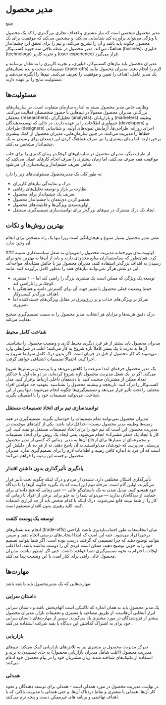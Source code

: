 # مدیر محصول
[منبع](https://www.atlassian.com/agile/product-management)

مدیر محصول شخصی است که نیاز مشتری و اهداف تجاری بزرگ‌تری را که یک محصول یا ویژگی می‌تواند برآورده ‌کند شناسایی می‌کند، و مشخص می‌کند که موفقیت برای یک محصول چگونه باید باشد و آن را تشریح می‌کند، و تیم را برای تحقق این چشم‌انداز هماهنگ می‌کند. مدیر محصول در نقطه تلاقی سه حوزه کسب‌وکار (busines)، فناوری (technology) و تجربه کاربر (user experience) قرار می‌گیرد.

مدیران محصول باید نیازهای کسب‌وکار، فناوری، و تجربه کاربری را به تعادل برسانند و تصمیمات سخت و بده بستان‌های (trade-offs) لازم را انجام دهند. مدیران محصول مانند یک مدیر عامل، اهداف را تعیین و موفقیت را تعریف می‌کنند، تیم‌ها را انگیزه می‌دهند و مسئولیت نتایج را بر عهده دارند.

## مسئولیت‌ها
وظایف خاص مدیر محصول بسته به اندازه سازمان متفاوت است. در سازمان‌های بزرگ‌تر، مدیران محصول معمولاً در تیم‌هایی با حضور متخصصان فعالیت می‌کنند. محققان (researchers)، تحلیل‌گران (analysts)، و بازاریابان (marketers) وظیفه جمع‌آوری اطلاعات را بر عهده دارند، در حالی که توسعه‌دهندگان (developers) و طراحان (designers) اجرای روزانه، طراحی‌ها، آزمایش نمونه‌های اولیه، و شناسایی خطاها را مدیریت می‌کنند. در چنین سازمان‌هایی، مدیران محصول از کمک بیشتری برخوردارند، اما زمان بیشتری را نیز صرف هماهنگ کردن این ذینفعان برای رسیدن به یک چشم‌انداز مشخص می‌کنند.

از طرف دیگر، مدیران محصول در سازمان‌های کوچک‌تر زمان کمتری را برای جلب موافقت همه صرف می‌کنند، اما زمان بیشتری را صرف انجام کارهای عملی می‌کنند که شامل تعریف چشم‌انداز و پیاده‌سازی آن می‌شود.

به طور کلی یک مدیرمحصول مسئولیت‌های زیر را دارد:
- درک و نمایندگی نیازهای کاربران.
- نظارت بر بازار و توسعه تحلیل‌های رقابتی.
- تعریف یک چشم‌انداز برای محصول.
- همسو کردن ذی‌نفعان با چشم‌انداز محصول.
- اولویت‌بندی ویژگی‌ها و قابلیت‌های محصول.
- ایجاد یک درک مشترک در تیم‌های بزرگ‌تر برای توانمندسازی تصمیم‌گیری مستقل.

## بهترین روش‌ها و نکات
نقش مدیر محصول بسیار متنوع و هیجان‌انگیز است زیرا تنها یک راه مشخص برای انجام آن وجود ندارد.

### اولویت‌بندی بی‌رحمانه
مدیریت محصول را می‌توان به شغل سیاستمداری تشبیه کرد. همان‌طور که سیاستمداران منابع محدودی دارند و باید از آن‌ها به بهترین نحو برای رسیدن به اهداف بزرگ‌تر استفاده کنند، مدیران محصول نیز با چالش مشابه‌ای مواجه‌اند. این دو نقش هرگز نمی‌توانند نیازهای همه را به‌طور کامل برآورده کنند. مانند:
- توسعه یک ویژگی که ممکن است یک مشتری بزرگ را راضی کند اما ۱۰۰ مشتری کوچک‌تر را ناراضی کند.
- حفظ وضعیت فعلی محصول یا تغییر جهت آن برای گسترش دامنه و هماهنگی با اهداف بزرگ‌تر کسب‌وکار.
- تمرکز بر ویژگی‌های جذاب و پر زرق‌وبرق در مقابل ویژگی‌های خسته‌کننده اما ضروری.

درک دقیق هزینه‌ها و مزایای هر انتخاب، مدیر محصول را به سمت تصمیم‌گیری صحیح هدایت می‌کند.

### شناخت کامل محیط
مدیران محصول باید بیشتر از هر فرد دیگری محیط کاری و وضعیت محصول را بشناسند. آن‌ها به ندرت با یک بستر کاملاً تازه شروع به کار می‌کنند؛ اغلب در شرایطی وارد می‌شوند که کار محصول از قبل در جریان است. اگر بدون درک کامل شرایط شروع به اجرا کنند، احتمالاً تصمیمات اشتباهی خواهند گرفت.

یک مدیر محصول حرفه‌ای ابتدا سرعت را کاهش می‌دهد و با پرسیدن پرسش‌ها شروع می‌کند. اگر در یک شغل مدیریت محصول تازه شروع کرده‌اید، در دو ماه اول با حداکثر تعداد ممکن از مشتریان صحبت کنید. با ذی‌نفعان داخلی ارتباط برقرار کنید. مدل کسب‌وکار را درک کنید. تاریخچه و پیشینه محصول را بشناسید. بفهمید چه عواملی افراد مختلف را تحت تأثیر قرار می‌دهد و تصمیم‌گیری‌ها چگونه انجام می‌شوند. تنها پس از این شناخت، می‌توانید تصمیمات خود را با اطمینان بگیرید.

### توانمندسازی تیم برای اتخاذ تصمیمات مستقل
مدیران محصول نمی‌توانند تمام تصمیمات را خودشان بگیرند. تصمیم‌گیری در همه زمینه‌ها وظیفه مدیر محصول نیست—حداقل نباید باشد. یکی از کلیدهای موفقیت در مدیریت محصول این است که تیم خود را برای اتخاذ تصمیمات مستقل توانمند کنید. این کار با ایجاد یک «مغز مشترک» انجام می‌شود، یعنی ایجاد یک روش برای اتخاذ تصمیمات و مجموعه‌ای از معیارها برای ارجاع آن‌ها به مدیر. زمانی که کسی از مدیر محصول پرسشی می‌پرسد که خودشان می‌توانستند به آن پاسخ دهند، نه از هر ده بار، دلیلش این است که آن فرد به اندازه کافی زمینه و اطلاعات لازم را برای تصمیم‌گیری ندارد. مدیران محصول برجسته این زمینه را فراهم می‌کنند.

### یادگیری تأثیرگذاری بدون داشتن اقتدار
تأثیرگذاری اشکال مختلفی دارد. شنیدن از مردم و درک اینکه چگونه تحت تأثیر قرار می‌گیرند، اولین گام است. مرحله دوم این است که یاد بگیرید چگونه آن‌ها را با دیدگاه خود همسو کنید. تبدیل شدن به یک داستان‌گو عالی — حتی زمانی که هیچ داده‌ای برای حمایت از دیدگاه‌تان ندارید — می‌تواند شما را به جلو براند. برخی از افراد تا زمانی که کار را از شما نبینند قانع نمی‌شوند. درک اینکه با کدام شخص باید از چه ابزاری استفاده کنید، کلید رهبری بدون اقتدار مستقیم است.

### توسعه یک پوست کلفت
انجام بده بستان‌های (trade-offs) میان انتخاب‌ها به طور اجتناب‌ناپذیری باعث ناراحتی برخی افراد می‌شود. حقه این است که ابتدا انتخاب‌های درستی انجام دهید و سپس بتوانید توضیح دهید که چرا تصمیمی که گرفتید درست بوده است. اگر شما بتوانید تصمیم خود را به خوبی توضیح دهید، ممکن است فردی آن را دوست نداشته باشد، اما اغلب اوقات، احترام به نحوه تصمیم‌گیری شما خواهند داشت. حتی اگر اینطور نباشد، مدیران محصول عالی راهی برای کنار آمدن با این وضعیت پیدا می‌کنند.


## مهارت‌ها
مهارت‌هایی که یک مدیرمحصول باید داشته باشد.

### داستان سرایی
یک مدیر محصول باید به همان اندازه که تاکتیکی است الهام‌بخش باشد و داستان سرایی ابزار انتخابی آن‌هاست. از طریق مصاحبه با مشتری و تحقیقات بازار، مدیران محصول بیشتر از فروشندگان در مورد مشتری یاد می‌گیرند. سپس از مهارت‌های داستان سرایی خود برای به اشتراک گذاشتن این دیدگاه با بقیه شرکت استفاده می‌کنند.

### بازاریابی
تمرکز مدیریت محصول بر مشتری نیز به تلاش‌های بازاریابی کمک می‌کند. تیم‌های مدیریت محصول (اغلب شامل مدیران بازاریابی محصول) به جای چسبیدن به برند و استفاده از تکنیک‌های شناخته شده، زبان مشتریان خود را در پیام محصول خود ادغام می‌کنند.

### همدلی
در نهایت، مدیریت محصول در مورد همدلی است - همدلی برای توسعه دهندگان و نحوه کار آن‌ها، همدلی با مشتری و نقاط دردناک آن‌ها، و حتی همدلی با مدیریت بالاتر، که با اهداف تهاجمی و برنامه های غیرممکن دست و پنجه نرم می‌کنند.